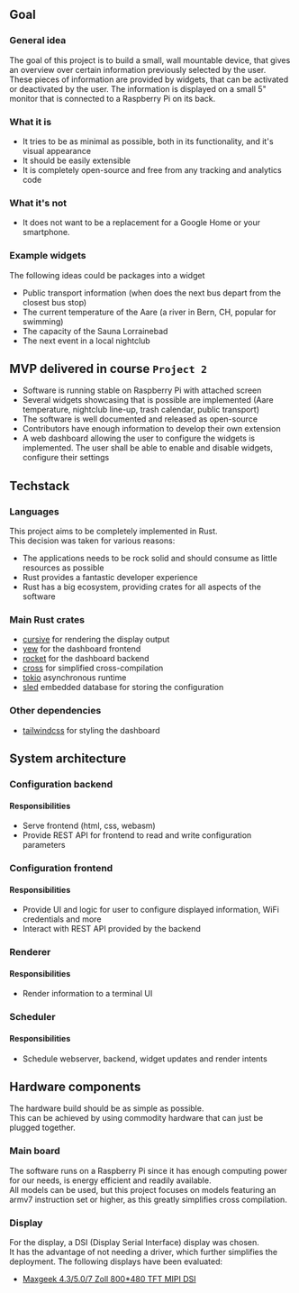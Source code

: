 ## Goal

### General idea

The goal of this project is to build a small, wall mountable device, that gives an overview over certain information previously selected by the user.  
These pieces of information are provided by widgets, that can be activated or deactivated by the user.
The information is displayed on a small 5" monitor that is connected to a Raspberry Pi on its back.  

### What it is

- It tries to be as minimal as possible, both in its functionality, and it's visual appearance
- It should be easily extensible
- It is completely open-source and free from any tracking and analytics code

### What it's not

- It does not want to be a replacement for a Google Home or your smartphone.

### Example widgets

The following ideas could be packages into a widget

- Public transport information (when does the next bus depart from the closest bus stop)
- The current temperature of the Aare (a river in Bern, CH, popular for swimming)
- The capacity of the Sauna Lorrainebad
- The next event in a local nightclub

## MVP delivered in course `Project 2`

- Software is running stable on Raspberry Pi with attached screen
- Several widgets showcasing that is possible are implemented (Aare temperature, nightclub line-up, trash calendar, public transport)
- The software is well documented and released as open-source
- Contributors have enough information to develop their own extension
- A web dashboard allowing the user to configure the widgets is implemented. The user shall be able to enable and disable widgets, configure their settings

## Techstack

### Languages

This project aims to be completely implemented in Rust.  
This decision was taken for various reasons:

- The applications needs to be rock solid and should consume as little resources as possible
- Rust provides a fantastic developer experience
- Rust has a big ecosystem, providing crates for all aspects of the software

### Main Rust crates

- [cursive](https://github.com/gyscos/cursive) for rendering the display output
- [yew](https://crates.io/crates/yew) for the dashboard frontend
- [rocket](https://crates.io/crates/rocket) for the dashboard backend
- [cross](https://github.com/cross-rs/cross) for simplified cross-compilation
- [tokio](https://tokio.rs) asynchronous runtime
- [sled](http://sled.rs) embedded database for storing the configuration

### Other dependencies

- [tailwindcss](https://tailwindcss.com) for styling the dashboard

## System architecture

### Configuration backend

#### Responsibilities

- Serve frontend (html, css, webasm)
- Provide REST API for frontend to read and write configuration parameters

### Configuration frontend

#### Responsibilities

- Provide UI and logic for user to configure displayed information, WiFi credentials and more
- Interact with REST API provided by the backend

### Renderer

#### Responsibilities

- Render information to a terminal UI

### Scheduler

#### Responsibilities

- Schedule webserver, backend, widget updates and render intents

## Hardware components

The hardware build should be as simple as possible.  
This can be achieved by using commodity hardware that can just be plugged together.

### Main board

The software runs on a Raspberry Pi since it has enough computing power for our needs, is energy efficient and readily available.  
All models can be used, but this project focuses on models featuring an armv7 instruction set or higher, as this greatly simplifies cross compilation.

### Display

For the display, a DSI (Display Serial Interface) display was chosen.  
It has the advantage of not needing a driver, which further simplifies the deployment.
The following displays have been evaluated:

- [Maxgeek 4.3/5.0/7 Zoll 800*480 TFT MIPI DSI](https://de.aliexpress.com/item/1005003739648722.html?gatewayAdapt=glo2deu)
